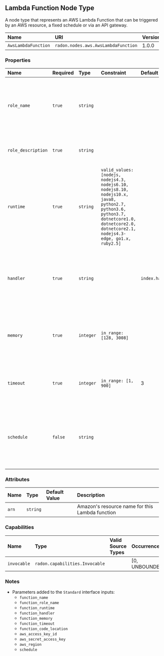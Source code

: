 ## Lambda Function Node Type

A node type that represents an AWS Lambda Function that can be triggered by an AWS resource, a fixed schedule or via an API gateway.

| Name | URI | Version | Derived From |
|:---- |:--- |:------- |:------------ |
| `AwsLambdaFunction` | `radon.nodes.aws.AwsLambdaFunction` | 1.0.0 | `radon.nodes.abstract.Function` |

### Properties

| Name | Required | Type | Constraint | Default Value | Description |
|:---- |:-------- |:---- |:---------- |:------------- |:----------- |
| `role_name` | `true` | `string` |   |   | The Amazon Resource Name (ARN) of the function's execution role |
| `role_description` | `true` | `string` |   |   | Description of the function's execution role |
| `runtime` | `true` | `string` | `valid_values: [nodejs, nodejs4.3, nodejs6.10, nodejs8.10, nodejs10.x, java8, python2.7, python3.6, python3.7, dotnetcore1.0, dotnetcore2.0, dotnetcore2.1, nodejs4.3-edge, go1.x, ruby2.5]` |   | The identifier of the function's runtime |
| `handler` | `true` | `string` |   | `index.handler` | The name of the method within your code that Lambda calls to execute your function |
| `memory` | `true` | `integer` | `in_range: [128, 3008]` |   | The amount of memory in megabytes that your function has access to |
| `timeout` | `true` | `integer` | `in_range: [1, 900]` | 3 | The amount of time that Lambda allows a function to run before stopping it |
| `schedule` | `false` | `string` |   |   | The schedule in which the platform will invoke this function, can be a rate or a cron |

### Attributes

| Name | Type | Default Value | Description |
|:---- |:---- |:------------- |:----------- |
| `arn` | `string` |   | Amazon's resource name for this Lambda function |

### Capabilities

| Name | Type | Valid Source Types | Occurrences |
|:---- |:---- |:------------------ |:----------- |
| `invocable` | `radon.capabilities.Invocable` |   | [0, UNBOUNDED] |

### Notes

* Parameters added to the `Standard` interface inputs:
    * `function_name`
    * `function_role_name`
    * `function_runtime`
    * `function_handler`
    * `function_memory`
    * `function_timeout`
    * `function_code_location`
    * `aws_access_key_id`
    * `aws_secret_access_key`
    * `aws_region`
    * `schedule`

